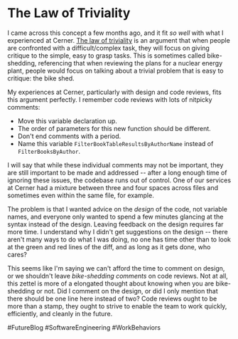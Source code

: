 # The Law of Triviality

I came across this concept a few months ago, and it fit *so well* with what I experienced at 
Cerner. [The law of triviality](https://en.wikipedia.org/wiki/Law_of_triviality) is an argument that
when people are confronted with a difficult/complex task, they will focus on giving critique to the
simple, easy to grasp tasks. This is sometimes called bike-shedding, referencing that when reviewing
the plans for a nuclear energy plant, people would focus on talking about a trivial problem that is
easy to critique: the bike shed.

My experiences at Cerner, particularly with design and code reviews, fits this argument perfectly.
I remember code reviews with lots of nitpicky comments:

- Move this variable declaration up.
- The order of parameters for this new function should be different.
- Don't end comments with a period.
- Name this variable `FilterBookTableResultsByAuthorName` instead of `FilterBooksByAuthor`.

I will say that while these individual comments may not be important, they are still important to be
made and addressed -- after a long enough time of ignoring these issues, the codebase runs out of
control. One of our services at Cerner had a mixture between three and four spaces across files and
sometimes even within the same file, for example.

The problem is that I wanted advice on the *design* of the code, not variable names, and everyone
only wanted to spend a few minutes glancing at the syntax instead of the design. Leaving feedback on
the design requires far more time. I understand why I didn't get suggestions on the design -- there
aren't many ways to do what I was doing, no one has time other than to look at the green and red
lines of the diff, and as long as it gets done, who cares?

This seems like I'm saying we can't afford the time to comment on design, or we shouldn't leave
*bike-shedding comments* on code reviews. Not at all, this zettel is more of a elongated thought
about knowing when you are bike-shedding or not. Did I comment on the design, or did I only mention
that there should be one line here instead of two? Code reviews ought to be more than a stamp, they
ought to strive to enable the team to work quickly, efficiently, and cleanly in the future.

#FutureBlog #SoftwareEngineering #WorkBehaviors

